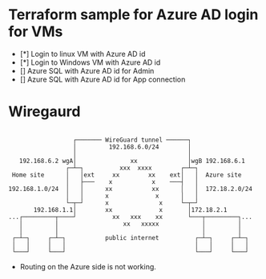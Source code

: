 # Terraform sample for Azure AD login for VMs

- [*] Login to linux VM with Azure AD id
- [*] Login to Windows VM with Azure AD id
- [] Azure SQL with Azure AD id for Admin
- [] Azure SQL with Azure AD id for App connection

# Wiregaurd
```shell

                  ┌─────── WireGuard tunnel ──────┐
                  │         192.168.6.0/24        │
                  │                               │
   192.168.6.2 wgA│               xx              │wgB 192.168.6.1
                ┌─┴─┐          xxx  xxxx        ┌─┴─┐
 Home site      │   │ext     xx        xx    ext│   │  Azure site
                │   ├───    x           x    ───┤   │
192.168.1.0/24  │   │      xx           xx      │   │  172.18.2.0/24
                │   │      x             x      │   │
                └─┬─┘      x              x     └─┬─┘
       192.168.1.1│        xx             x       │172.18.2.1
...┌─────────┬────┘          xx   xxx    xx       └───┬─────────┐...
   │         │                  xx   xxxxx            │         │
   │         │                                        │         │
 ┌─┴─┐     ┌─┴─┐           public internet          ┌─┴─┐     ┌─┴─┐
 │   │     │   │                                    │   │     │   │
 └───┘     └───┘                                    └───┘     └───┘

```

- Routing on the Azure side is not working.
